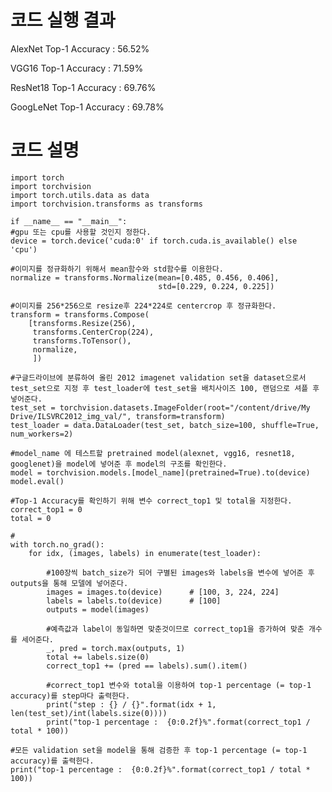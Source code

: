 # 코드 실행 결과
AlexNet   Top-1 Accuracy : 56.52%

VGG16     Top-1 Accuracy : 71.59%

ResNet18  Top-1 Accuracy : 69.76%

GoogLeNet Top-1 Accuracy : 69.78%

# 코드 설명

    import torch
    import torchvision
    import torch.utils.data as data
    import torchvision.transforms as transforms

    if __name__ == "__main__":
    #gpu 또는 cpu를 사용할 것인지 정한다.
    device = torch.device('cuda:0' if torch.cuda.is_available() else 'cpu')
    
    #이미지를 정규화하기 위해서 mean함수와 std함수를 이용한다.
    normalize = transforms.Normalize(mean=[0.485, 0.456, 0.406],
                                     std=[0.229, 0.224, 0.225])
    
    #이미지를 256*256으로 resize후 224*224로 centercrop 후 정규화한다.
    transform = transforms.Compose(
        [transforms.Resize(256),
         transforms.CenterCrop(224),
         transforms.ToTensor(),
         normalize,
         ])
         
    #구글드라이브에 분류하여 올린 2012 imagenet validation set을 dataset으로서 test_set으로 지정 후 test_loader에 test_set을 배치사이즈 100, 랜덤으로 셔플 후 넣어준다.    
    test_set = torchvision.datasets.ImageFolder(root="/content/drive/My Drive/ILSVRC2012_img_val/", transform=transform)    
    test_loader = data.DataLoader(test_set, batch_size=100, shuffle=True, num_workers=2)        
    
    #model_name 에 테스트할 pretrained model(alexnet, vgg16, resnet18, googlenet)을 model에 넣어준 후 model의 구조를 확인한다.
    model = torchvision.models.[model_name](pretrained=True).to(device)
    model.eval()
    
    #Top-1 Accuracy를 확인하기 위해 변수 correct_top1 및 total을 지정한다.
    correct_top1 = 0
    total = 0

    #   
    with torch.no_grad():
        for idx, (images, labels) in enumerate(test_loader):

            #100장씩 batch_size가 되어 구별된 images와 labels을 변수에 넣어준 후 outputs을 통해 모델에 넣어준다.
            images = images.to(device)      # [100, 3, 224, 224]
            labels = labels.to(device)      # [100]
            outputs = model(images)
            
            #예측값과 label이 동일하면 맞춘것이므로 correct_top1을 증가하여 맞춘 개수를 세어준다.
            _, pred = torch.max(outputs, 1)
            total += labels.size(0)
            correct_top1 += (pred == labels).sum().item()

            #correct_top1 변수와 total을 이용하여 top-1 percentage (= top-1 accuracy)를 step마다 출력한다.
            print("step : {} / {}".format(idx + 1, len(test_set)/int(labels.size(0))))
            print("top-1 percentage :  {0:0.2f}%".format(correct_top1 / total * 100))
            
    #모든 validation set을 model을 통해 검증한 후 top-1 percentage (= top-1 accuracy)를 출력한다.         
    print("top-1 percentage :  {0:0.2f}%".format(correct_top1 / total * 100))
